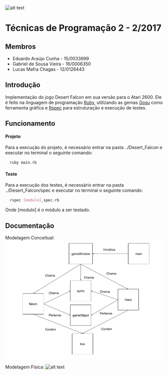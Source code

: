 ![alt text](http://www.unb.br/images/Imagens/logo_unb.png)

# Técnicas de Programação 2 - 2/2017

## Membros
* Eduardo Araújo Cunha - 15/0033699
* Gabriel de Sousa Vieira - 16/0006350
* Lucas Mafra Chagas - 12/0126443


## Introdução

Implementação do jogo Desert Falcon em sua versão para o Atari 2600. Ele é feito na linguagem de programação [Ruby](https://www.ruby-lang.org/pt/), utilizando as gemas [Gosu](https://github.com/gosu/gosu) como ferramenta gráfica e [Rspec](https://github.com/rspec/rspec) para estruturação e execução de testes.

## Funcionamento

#### Projeto

Para a execução do projeto, é necessário entrar na pasta ../Desert_Falcon e executar no terminal o seguinte comando:

```bash
  ruby main.rb
```

#### Teste

Para a execução dos testes, é necessário entrar na pasta ../Desert_Falcon/spec e executar no terminal o seguinte comando:

```bash
  rspec [modulo]_spec.rb
```

Onde [modulo] é o módulo a ser testado.


## Documentação

Modelagem Conceitual: ![alt text](Modelo_Conceitual_-_Desert_Falcon.png)

Modelagem Física: ![alt text]()
